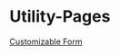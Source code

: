 # Utility-Pages

[Customizable Form](https://github.com/trevorsaudi/Utility-Pages/tree/master/Customizable%20Form)
